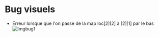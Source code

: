# Bug visuels
  - Erreur lorsque que l'on passe de la map loc[2][2] à [2][1] par le bas
  ![Imgbug1](https://github.com/ARKANYOTA/ArkanYotaGameCmd/Images/Bugs/Imgbug1.png)
